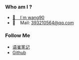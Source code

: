 ### Who am I ?
- [🌱 &nbsp;&nbsp;&nbsp;I`m wang90](https://github.com/wang90)
- 👯 &nbsp;&nbsp;&nbsp;Mail: 393210564@qq.com
### Follow Me
- [语雀笔记](https://www.yuque.com/wang90)
- [Github](https://github.com/wang90)
